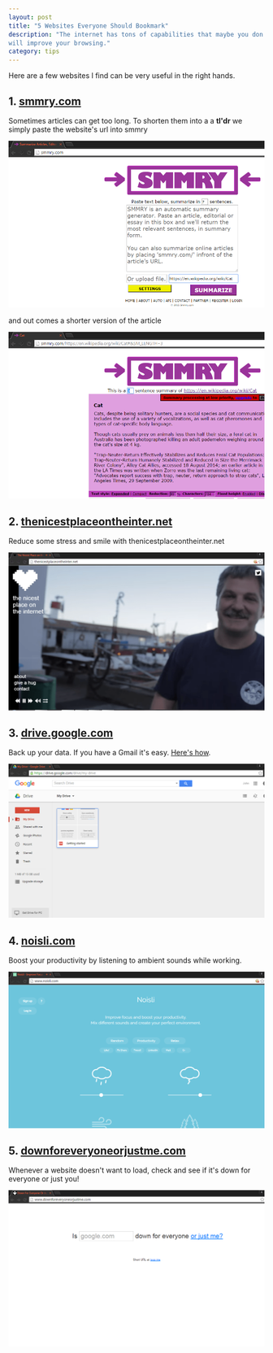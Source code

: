 ```yaml
---
layout: post
title: "5 Websites Everyone Should Bookmark"
description: "The internet has tons of capabilities that maybe you don't know about. Here are five great websites that
will improve your browsing."
category: tips
---
```


Here are a few websites I find can be very useful in the right hands.
<!--more-->

## 1. [smmry.com](http://smmry.com/)

Sometimes articles can get too long. To shorten them into a a **tl'dr** we simply paste the website's url into smmry

![smmry homepage](/images/smmry.png)

and out comes a shorter version of the article

![smmry entry cat](/images/smmry2.png)

## 2. [thenicestplaceontheinter.net](http://thenicestplaceontheinter.net/)

Reduce some stress and smile with thenicestplaceontheinter.net

![thenicestplaceontheinter](/images/thenicestplaceontheinternet.png)

## 3. [drive.google.com](https://drive.google.com)

Back up your data. If you have a Gmail it's easy. [Here's how](/tips/2016/04/03/back-up-your-data-on-the-cloud/).

![google drive](/images/googledrive.png)

## 4. [noisli.com](http://www.noisli.com/)

Boost your productivity by listening to ambient sounds while working.

![noisli website homepage](/images/noisli.png)

## 5. [downforeveryoneorjustme.com](http://www.downforeveryoneorjustme.com/)

Whenever a website doesn't want to load, check and see if it's down for everyone or just you!

![down for everyone homepage](/images/downforeveryone.png)
